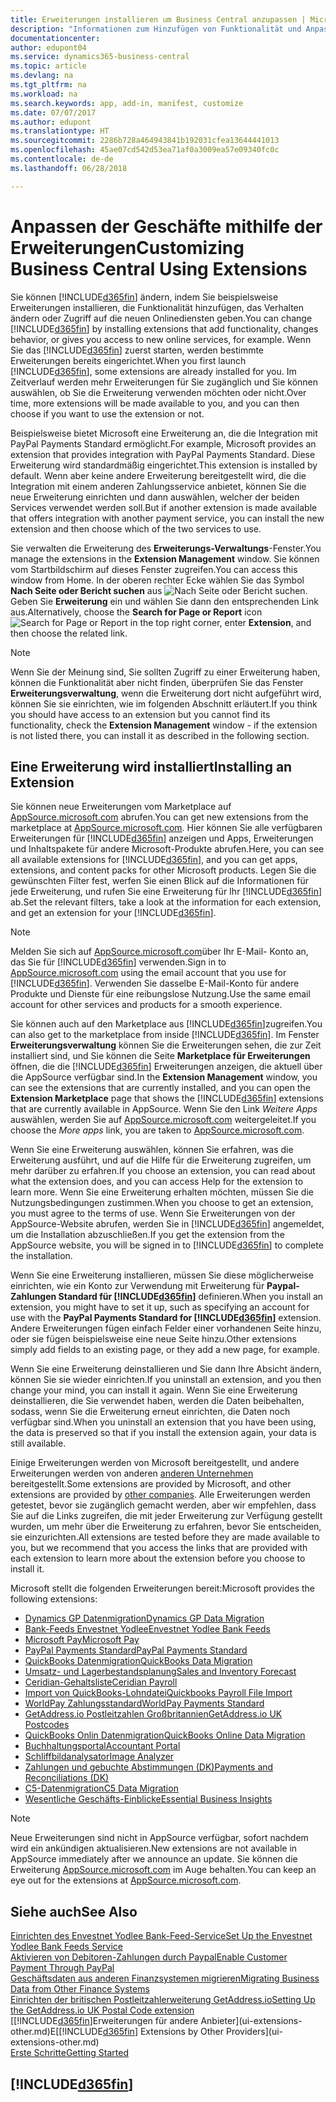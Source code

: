 ```yaml
---
title: Erweiterungen installieren um Business Central anzupassen | Microsoft Docs
description: "Informationen zum Hinzufügen von Funktionalität und Anpassungen für Business Central durch die Installation von Erweiterungen."
documentationcenter: 
author: edupont04
ms.service: dynamics365-business-central
ms.topic: article
ms.devlang: na
ms.tgt_pltfrm: na
ms.workload: na
ms.search.keywords: app, add-in, manifest, customize
ms.date: 07/07/2017
ms.author: edupont
ms.translationtype: HT
ms.sourcegitcommit: 2286b728a464943841b192031cfea13644441013
ms.openlocfilehash: 45ae07cd542d53ea71af0a3009ea57e09340fc0c
ms.contentlocale: de-de
ms.lasthandoff: 06/28/2018

---
```

# <a name="customizing-business-central-using-extensions"></a><span data-ttu-id="a2f68-103">Anpassen der Geschäfte mithilfe der Erweiterungen</span><span class="sxs-lookup"><span data-stu-id="a2f68-103">Customizing Business Central Using Extensions</span></span>
<span data-ttu-id="a2f68-104">Sie können [!INCLUDE[d365fin](includes/d365fin_md.md)] ändern, indem Sie beispielsweise Erweiterungen installieren, die Funktionalität hinzufügen, das Verhalten ändern oder Zugriff auf die neuen Onlinediensten geben.</span><span class="sxs-lookup"><span data-stu-id="a2f68-104">You can change [!INCLUDE[d365fin](includes/d365fin_md.md)] by installing extensions that add functionality, changes behavior, or gives you access to new online services, for example.</span></span>
<span data-ttu-id="a2f68-105">Wenn Sie das [!INCLUDE[d365fin](includes/d365fin_md.md)] zuerst starten, werden bestimmte Erweiterungen bereits eingerichtet.</span><span class="sxs-lookup"><span data-stu-id="a2f68-105">When you first launch [!INCLUDE[d365fin](includes/d365fin_md.md)], some extensions are already installed for you.</span></span> <span data-ttu-id="a2f68-106">Im Zeitverlauf werden mehr Erweiterungen für Sie zugänglich und Sie können auswählen, ob Sie die Erweiterung verwenden möchten oder nicht.</span><span class="sxs-lookup"><span data-stu-id="a2f68-106">Over time, more extensions will be made available to you, and you can then choose if you want to use the extension or not.</span></span>

<span data-ttu-id="a2f68-107">Beispielsweise bietet Microsoft eine Erweiterung an, die die Integration mit PayPal Payments Standard ermöglicht.</span><span class="sxs-lookup"><span data-stu-id="a2f68-107">For example, Microsoft provides an extension that provides integration with PayPal Payments Standard.</span></span> <span data-ttu-id="a2f68-108">Diese Erweiterung wird standardmäßig eingerichtet.</span><span class="sxs-lookup"><span data-stu-id="a2f68-108">This extension is installed by default.</span></span>
<span data-ttu-id="a2f68-109">Wenn aber keine andere Erweiterung bereitgestellt wird, die die Integration mit einem anderen Zahlungsservice anbietet, können Sie die neue Erweiterung einrichten und dann auswählen, welcher der beiden Services verwendet werden soll.</span><span class="sxs-lookup"><span data-stu-id="a2f68-109">But if another extension is made available that offers integration with another payment service, you can install the new extension and then choose which of the two services to use.</span></span>  

<span data-ttu-id="a2f68-110">Sie verwalten die Erweiterung des **Erweiterungs-Verwaltungs**-Fenster.</span><span class="sxs-lookup"><span data-stu-id="a2f68-110">You manage the extensions in the **Extension Management** window.</span></span> <span data-ttu-id="a2f68-111">Sie können vom Startbildschirm auf dieses Fenster zugreifen.</span><span class="sxs-lookup"><span data-stu-id="a2f68-111">You can access this window from Home.</span></span> <span data-ttu-id="a2f68-112">In der oberen rechter Ecke wählen Sie das Symbol **Nach Seite oder Bericht suchen** aus ![Nach Seite oder Bericht suchen](media/ui-search/search_small.png "Symbol nach Seite oder Bericht suchen"). Geben Sie **Erweiterung** ein und wählen Sie dann den entsprechenden Link aus.</span><span class="sxs-lookup"><span data-stu-id="a2f68-112">Alternatively, choose the **Search for Page or Report** icon ![Search for Page or Report](media/ui-search/search_small.png "Search for Page or Report icon") in the top right corner, enter **Extension**, and then choose the related link.</span></span>  

> [!NOTE]  
>   <span data-ttu-id="a2f68-113">Wenn Sie der Meinung sind, Sie sollten Zugriff zu einer Erweiterung haben, können die Funktionalität aber nicht finden, überprüfen Sie das Fenster **Erweiterungsverwaltung**, wenn die Erweiterung dort nicht aufgeführt wird, können Sie sie einrichten, wie im folgenden Abschnitt erläutert.</span><span class="sxs-lookup"><span data-stu-id="a2f68-113">If you think you should have access to an extension but you cannot find its functionality, check the **Extension Management** window - if the extension is not listed there, you can install it as described in the following section.</span></span>  

## <a name="installing-an-extension"></a><span data-ttu-id="a2f68-114">Eine Erweiterung wird installiert</span><span class="sxs-lookup"><span data-stu-id="a2f68-114">Installing an Extension</span></span>
<span data-ttu-id="a2f68-115">Sie können neue Erweiterungen vom Marketplace auf [AppSource.microsoft.com](https://appsource.microsoft.com/en-us/marketplace/apps?product=dynamics-365%3Bdynamics-365-for-financials&page=1) abrufen.</span><span class="sxs-lookup"><span data-stu-id="a2f68-115">You can get new extensions from the marketplace at [AppSource.microsoft.com](https://appsource.microsoft.com/en-us/marketplace/apps?product=dynamics-365%3Bdynamics-365-for-financials&page=1).</span></span> <span data-ttu-id="a2f68-116">Hier können Sie alle verfügbaren Erweiterungen für [!INCLUDE[d365fin](includes/d365fin_md.md)] anzeigen und Apps, Erweiterungen und Inhaltspakete für andere Microsoft-Produkte abrufen.</span><span class="sxs-lookup"><span data-stu-id="a2f68-116">Here, you can see all available extensions for [!INCLUDE[d365fin](includes/d365fin_md.md)], and you can get apps, extensions, and content packs for other Microsoft products.</span></span> <span data-ttu-id="a2f68-117">Legen Sie die gewünschten Filter fest, werfen Sie einen Blick auf die Informationen für jede Erweiterung, und rufen Sie eine Erweiterung für Ihr [!INCLUDE[d365fin](includes/d365fin_md.md)] ab.</span><span class="sxs-lookup"><span data-stu-id="a2f68-117">Set the relevant filters, take a look at the information for each extension, and get an extension for your [!INCLUDE[d365fin](includes/d365fin_md.md)].</span></span>  
> [!NOTE]  
>   <span data-ttu-id="a2f68-118">Melden Sie sich auf [AppSource.microsoft.com](https://appsource.microsoft.com/)über Ihr E-Mail- Konto an, das Sie für [!INCLUDE[d365fin](includes/d365fin_md.md)] verwenden.</span><span class="sxs-lookup"><span data-stu-id="a2f68-118">Sign in to [AppSource.microsoft.com](https://appsource.microsoft.com/) using the email account that you use for [!INCLUDE[d365fin](includes/d365fin_md.md)].</span></span> <span data-ttu-id="a2f68-119">Verwenden Sie dasselbe E-Mail-Konto für andere Produkte und Dienste für eine reibungslose Nutzung.</span><span class="sxs-lookup"><span data-stu-id="a2f68-119">Use the same email account for other services and products for a smooth experience.</span></span>  

<span data-ttu-id="a2f68-120">Sie können auch auf den Marketplace aus [!INCLUDE[d365fin](includes/d365fin_md.md)]zugreifen.</span><span class="sxs-lookup"><span data-stu-id="a2f68-120">You can also get to the marketplace from inside [!INCLUDE[d365fin](includes/d365fin_md.md)].</span></span> <span data-ttu-id="a2f68-121">Im Fenster **Erweiterungsverwaltung** können Sie die Erweiterungen sehen, die zur Zeit installiert sind, und Sie können die Seite **Marketplace für Erweiterungen** öffnen, die die [!INCLUDE[d365fin](includes/d365fin_md.md)] Erweiterungen anzeigen, die aktuell über die AppSource verfügbar sind.</span><span class="sxs-lookup"><span data-stu-id="a2f68-121">In the **Extension Management** window, you can see the extensions that are currently installed, and you can open the **Extension Marketplace** page that shows the [!INCLUDE[d365fin](includes/d365fin_md.md)] extensions that are currently available in AppSource.</span></span> <span data-ttu-id="a2f68-122">Wenn Sie den Link *Weitere Apps* auswählen, werden Sie auf [AppSource.microsoft.com](https://appsource.microsoft.com/en-us/marketplace/apps?product=dynamics-365%3Bdynamics-365-for-financials&page=1) weitergeleitet.</span><span class="sxs-lookup"><span data-stu-id="a2f68-122">If you choose the *More apps* link, you are taken to [AppSource.microsoft.com](https://appsource.microsoft.com/en-us/marketplace/apps?product=dynamics-365%3Bdynamics-365-for-financials&page=1).</span></span>  

<span data-ttu-id="a2f68-123">Wenn Sie eine Erweiterung auswählen, können Sie erfahren, was die Erweiterung ausführt, und auf die Hilfe für die Erweiterung zugreifen, um mehr darüber zu erfahren.</span><span class="sxs-lookup"><span data-stu-id="a2f68-123">If you choose an extension, you can read about what the extension does, and you can access Help for the extension to learn more.</span></span> <span data-ttu-id="a2f68-124">Wenn Sie eine Erweiterung erhalten möchten, müssen Sie die Nutzungsbedingungen zustimmen.</span><span class="sxs-lookup"><span data-stu-id="a2f68-124">When you choose to get an extension, you must agree to the terms of use.</span></span> <span data-ttu-id="a2f68-125">Wenn Sie Erweiterungen von der AppSource-Website abrufen, werden Sie in [!INCLUDE[d365fin](includes/d365fin_md.md)] angemeldet, um die Installation abzuschließen.</span><span class="sxs-lookup"><span data-stu-id="a2f68-125">If you get the extension from the AppSource website, you will be signed in to [!INCLUDE[d365fin](includes/d365fin_md.md)] to complete the installation.</span></span>  

<span data-ttu-id="a2f68-126">Wenn Sie eine Erweiterung installieren, müssen Sie diese möglicherweise einrichten, wie ein Konto zur Verwendung mit Erweiterung für **Paypal-Zahlungen Standard für [!INCLUDE[d365fin](includes/d365fin_md.md)]** definieren.</span><span class="sxs-lookup"><span data-stu-id="a2f68-126">When you install an extension, you might have to set it up, such as specifying an account for use with the **PayPal Payments Standard for [!INCLUDE[d365fin](includes/d365fin_md.md)]** extension.</span></span>
<span data-ttu-id="a2f68-127">Andere Erweiterungen fügen einfach Felder einer vorhandenen Seite hinzu, oder sie fügen beispielsweise eine neue Seite hinzu.</span><span class="sxs-lookup"><span data-stu-id="a2f68-127">Other extensions simply add fields to an existing page, or they add a new page, for example.</span></span>   

<span data-ttu-id="a2f68-128">Wenn Sie eine Erweiterung deinstallieren und Sie dann Ihre Absicht ändern, können Sie sie wieder einrichten.</span><span class="sxs-lookup"><span data-stu-id="a2f68-128">If you uninstall an extension, and you then change your mind, you can install it again.</span></span> <span data-ttu-id="a2f68-129">Wenn Sie eine Erweiterung deinstallieren, die Sie verwendet haben, werden die Daten beibehalten, sodass, wenn Sie die Erweiterung erneut einrichten, die Daten noch verfügbar sind.</span><span class="sxs-lookup"><span data-stu-id="a2f68-129">When you uninstall an extension that you have been using, the data is preserved so that if you install the extension again, your data is still available.</span></span>  

<span data-ttu-id="a2f68-130">Einige Erweiterungen werden von Microsoft bereitgestellt, und andere Erweiterungen werden von anderen [anderen Unternehmen](ui-extensions-other.md) bereitgestellt.</span><span class="sxs-lookup"><span data-stu-id="a2f68-130">Some extensions are provided by Microsoft, and other extensions are provided by [other companies](ui-extensions-other.md).</span></span> <span data-ttu-id="a2f68-131">Alle Erweiterungen werden getestet, bevor sie zugänglich gemacht werden, aber wir empfehlen, dass Sie auf die Links zugreifen, die mit jeder Erweiterung zur Verfügung gestellt wurden, um mehr über die Erweiterung zu erfahren, bevor Sie entscheiden, sie einzurichten.</span><span class="sxs-lookup"><span data-stu-id="a2f68-131">All extensions are tested before they are made available to you, but we recommend that you access the links that are provided with each extension to learn more about the extension before you choose to install it.</span></span>  

<span data-ttu-id="a2f68-132">Microsoft stellt die folgenden Erweiterungen bereit:</span><span class="sxs-lookup"><span data-stu-id="a2f68-132">Microsoft provides the following extensions:</span></span>  

* [<span data-ttu-id="a2f68-133">Dynamics GP Datenmigration</span><span class="sxs-lookup"><span data-stu-id="a2f68-133">Dynamics GP Data Migration</span></span>](ui-extensions-dynamicsgp-data-migration.md)  
* [<span data-ttu-id="a2f68-134">Bank-Feeds Envestnet Yodlee</span><span class="sxs-lookup"><span data-stu-id="a2f68-134">Envestnet Yodlee Bank Feeds</span></span>](ui-extensions-yodlee-bank-feeds.md)  
* [<span data-ttu-id="a2f68-135">Microsoft Pay</span><span class="sxs-lookup"><span data-stu-id="a2f68-135">Microsoft Pay</span></span>](ui-extensions-microsoft-pay-payments.md)  
* [<span data-ttu-id="a2f68-136">PayPal Payments Standard</span><span class="sxs-lookup"><span data-stu-id="a2f68-136">PayPal Payments Standard</span></span>](ui-extensions-paypal-payments-standard.md)  
* [<span data-ttu-id="a2f68-137">QuickBooks Datenmigration</span><span class="sxs-lookup"><span data-stu-id="a2f68-137">QuickBooks Data Migration</span></span>](ui-extensions-quickbooks-data-migration.md)  
* [<span data-ttu-id="a2f68-138">Umsatz- und Lagerbestandsplanung</span><span class="sxs-lookup"><span data-stu-id="a2f68-138">Sales and Inventory Forecast</span></span>](ui-extensions-sales-forecast.md)  
* [<span data-ttu-id="a2f68-139">Ceridian-Gehaltsliste</span><span class="sxs-lookup"><span data-stu-id="a2f68-139">Ceridian Payroll</span></span>](ui-extensions-ceridian-payroll.md)  
* [<span data-ttu-id="a2f68-140">Import von QuickBooks-Lohndatei</span><span class="sxs-lookup"><span data-stu-id="a2f68-140">Quickbooks Payroll File Import</span></span>](ui-extensions-quickbooks-payroll.md)  
* [<span data-ttu-id="a2f68-141">WorldPay Zahlungsstandard</span><span class="sxs-lookup"><span data-stu-id="a2f68-141">WorldPay Payments Standard</span></span>](ui-extensions-worldpay-payments-standard.md)  
* [<span data-ttu-id="a2f68-142">GetAddress.io Postleitzahlen Großbritannien</span><span class="sxs-lookup"><span data-stu-id="a2f68-142">GetAddress.io UK Postcodes</span></span>](ui-extensions-getaddressio.md)  
* [<span data-ttu-id="a2f68-143">QuickBooks Onlin Datenmigration</span><span class="sxs-lookup"><span data-stu-id="a2f68-143">QuickBooks Online Data Migration</span></span>](ui-extensions-quickbooks-online-data-migration.md)  
* [<span data-ttu-id="a2f68-144">Buchhaltungsportal</span><span class="sxs-lookup"><span data-stu-id="a2f68-144">Accountant Portal</span></span>](ui-extensions-accountant-portal.md)  
* [<span data-ttu-id="a2f68-145">Schliffbildanalysator</span><span class="sxs-lookup"><span data-stu-id="a2f68-145">Image Analyzer</span></span>](ui-extensions-image-analyzer.md)  
* [<span data-ttu-id="a2f68-146">Zahlungen und gebuchte Abstimmungen (DK)</span><span class="sxs-lookup"><span data-stu-id="a2f68-146">Payments and Reconciliations (DK)</span></span>](ui-extensions-payments-reconciliation-formats-dk.md)  
* [<span data-ttu-id="a2f68-147">C5-Datenmigration</span><span class="sxs-lookup"><span data-stu-id="a2f68-147">C5 Data Migration</span></span>](ui-extensions-c5-data-migration.md)  
* [<span data-ttu-id="a2f68-148">Wesentliche Geschäfts-Einblicke</span><span class="sxs-lookup"><span data-stu-id="a2f68-148">Essential Business Insights</span></span>](ui-extensions-essential-business-insights.md)  

> [!NOTE]  
>  <span data-ttu-id="a2f68-149">Neue Erweiterungen sind nicht in AppSource verfügbar, sofort nachdem wird ein ankündigen aktualisieren.</span><span class="sxs-lookup"><span data-stu-id="a2f68-149">New extensions are not available in AppSource immediately after we announce an update.</span></span> <span data-ttu-id="a2f68-150">Sie können die Erweiterung [AppSource.microsoft.com](https://appsource.microsoft.com/en-us/marketplace/apps?product=dynamics-365%3Bdynamics-365-for-financials&page=1) im Auge behalten.</span><span class="sxs-lookup"><span data-stu-id="a2f68-150">You can keep an eye out for the extensions at [AppSource.microsoft.com](https://appsource.microsoft.com/en-us/marketplace/apps?product=dynamics-365%3Bdynamics-365-for-financials&page=1).</span></span>

## <a name="see-also"></a><span data-ttu-id="a2f68-151">Siehe auch</span><span class="sxs-lookup"><span data-stu-id="a2f68-151">See Also</span></span>
[<span data-ttu-id="a2f68-152">Einrichten des Envestnet Yodlee Bank-Feed-Service</span><span class="sxs-lookup"><span data-stu-id="a2f68-152">Set Up the Envestnet Yodlee Bank Feeds Service</span></span>](bank-how-setup-bank-statement-service.md)  
[<span data-ttu-id="a2f68-153">Aktivieren von Debitoren-Zahlungen durch Paypal</span><span class="sxs-lookup"><span data-stu-id="a2f68-153">Enable Customer Payment Through PayPal</span></span>](sales-how-enable-payment-service-extensions.md)  
[<span data-ttu-id="a2f68-154">Geschäftsdaten aus anderen Finanzsystemen migrieren</span><span class="sxs-lookup"><span data-stu-id="a2f68-154">Migrating Business Data from Other Finance Systems</span></span>](across-import-data-configuration-packages.md)  
[<span data-ttu-id="a2f68-155">Einrichten der britischen Postleitzahlerweiterung GetAddress.io</span><span class="sxs-lookup"><span data-stu-id="a2f68-155">Setting Up the GetAddress.io UK Postal Code extension</span></span>](LocalFunctionality/UnitedKingdom/uk-setup-postal-code-service.md)  
<span data-ttu-id="a2f68-156">[[!INCLUDE[d365fin](includes/d365fin_md.md)]Erweiterungen für andere Anbieter](ui-extensions-other.md)E</span><span class="sxs-lookup"><span data-stu-id="a2f68-156">[[!INCLUDE[d365fin](includes/d365fin_md.md)] Extensions by Other Providers](ui-extensions-other.md)</span></span>  
[<span data-ttu-id="a2f68-157">Erste Schritte</span><span class="sxs-lookup"><span data-stu-id="a2f68-157">Getting Started</span></span>](product-get-started.md)  

## [!INCLUDE[d365fin](includes/free_trial_md.md)]  
 

